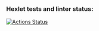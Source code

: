 ### Hexlet tests and linter status:
[![Actions Status](https://github.com/ramil290989/frontend-project-11/workflows/hexlet-check/badge.svg)](https://github.com/ramil290989/frontend-project-11/actions)